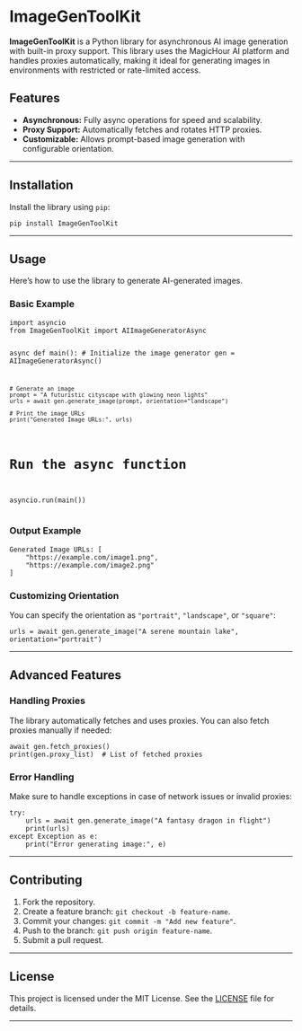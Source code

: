 <h1>ImageGenToolKit</h1>

<p><strong>ImageGenToolKit</strong> is a Python library for asynchronous AI image generation with built-in proxy support. This library uses the MagicHour AI platform and handles proxies automatically, making it ideal for generating images in environments with restricted or rate-limited access.</p>

<h2>Features</h2>
<ul>
  <li><strong>Asynchronous:</strong> Fully async operations for speed and scalability.</li>
  <li><strong>Proxy Support:</strong> Automatically fetches and rotates HTTP proxies.</li>
  <li><strong>Customizable:</strong> Allows prompt-based image generation with configurable orientation.</li>
</ul>

---

<h2>Installation</h2>

<p>Install the library using <code>pip</code>:</p>

<pre><code>pip install ImageGenToolKit
</code></pre>

---

<h2>Usage</h2>

<p>Here’s how to use the library to generate AI-generated images.</p>

<h3><strong>Basic Example</strong></h3>
<pre><code>import asyncio
from ImageGenToolKit import AIImageGeneratorAsync

async def main():
    # Initialize the image generator
    gen = AIImageGeneratorAsync()
    
    # Generate an image
    prompt = "A futuristic cityscape with glowing neon lights"
    urls = await gen.generate_image(prompt, orientation="landscape")
    
    # Print the image URLs
    print("Generated Image URLs:", urls)

# Run the async function
asyncio.run(main())
</code></pre>

<h3><strong>Output Example</strong></h3>
<pre><code>Generated Image URLs: [
    "https://example.com/image1.png",
    "https://example.com/image2.png"
]
</code></pre>

<h3><strong>Customizing Orientation</strong></h3>
<p>You can specify the orientation as <code>"portrait"</code>, <code>"landscape"</code>, or <code>"square"</code>:</p>
<pre><code>urls = await gen.generate_image("A serene mountain lake", orientation="portrait")
</code></pre>

---

<h2>Advanced Features</h2>

<h3><strong>Handling Proxies</strong></h3>
<p>The library automatically fetches and uses proxies. You can also fetch proxies manually if needed:</p>
<pre><code>await gen.fetch_proxies()
print(gen.proxy_list)  # List of fetched proxies
</code></pre>

<h3><strong>Error Handling</strong></h3>
<p>Make sure to handle exceptions in case of network issues or invalid proxies:</p>
<pre><code>try:
    urls = await gen.generate_image("A fantasy dragon in flight")
    print(urls)
except Exception as e:
    print("Error generating image:", e)
</code></pre>

---

<h2>Contributing</h2>
<ol>
  <li>Fork the repository.</li>
  <li>Create a feature branch: <code>git checkout -b feature-name</code>.</li>
  <li>Commit your changes: <code>git commit -m "Add new feature"</code>.</li>
  <li>Push to the branch: <code>git push origin feature-name</code>.</li>
  <li>Submit a pull request.</li>
</ol>

---

<h2>License</h2>

<p>This project is licensed under the MIT License. See the <a href="LICENSE">LICENSE</a> file for details.</p>

---

